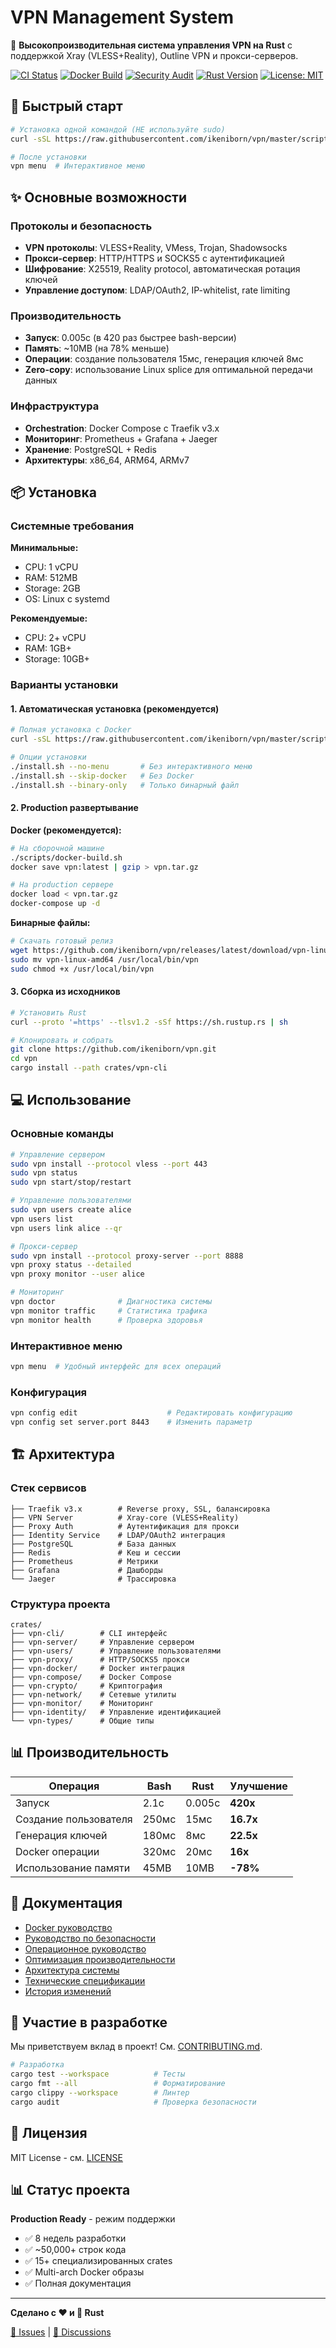 # VPN Management System

🦀 **Высокопроизводительная система управления VPN на Rust** с поддержкой Xray (VLESS+Reality), Outline VPN и прокси-серверов.

[![CI Status](https://github.com/ikeniborn/vpn/workflows/CI/badge.svg)](https://github.com/ikeniborn/vpn/actions)
[![Docker Build](https://github.com/ikeniborn/vpn/workflows/Docker%20Build%20and%20Publish/badge.svg)](https://github.com/ikeniborn/vpn/actions)
[![Security Audit](https://github.com/ikeniborn/vpn/workflows/Security%20Audit/badge.svg)](https://github.com/ikeniborn/vpn/actions)
[![Rust Version](https://img.shields.io/badge/rust-1.75+-blue.svg)](https://www.rust-lang.org)
[![License: MIT](https://img.shields.io/badge/License-MIT-yellow.svg)](LICENSE)

## 🚀 Быстрый старт

```bash
# Установка одной командой (НЕ используйте sudo)
curl -sSL https://raw.githubusercontent.com/ikeniborn/vpn/master/scripts/install.sh | bash

# После установки
vpn menu  # Интерактивное меню
```

## ✨ Основные возможности

### Протоколы и безопасность
- **VPN протоколы**: VLESS+Reality, VMess, Trojan, Shadowsocks
- **Прокси-сервер**: HTTP/HTTPS и SOCKS5 с аутентификацией
- **Шифрование**: X25519, Reality protocol, автоматическая ротация ключей
- **Управление доступом**: LDAP/OAuth2, IP-whitelist, rate limiting

### Производительность
- **Запуск**: 0.005с (в 420 раз быстрее bash-версии)
- **Память**: ~10MB (на 78% меньше)
- **Операции**: создание пользователя 15мс, генерация ключей 8мс
- **Zero-copy**: использование Linux splice для оптимальной передачи данных

### Инфраструктура
- **Orchestration**: Docker Compose с Traefik v3.x
- **Мониторинг**: Prometheus + Grafana + Jaeger
- **Хранение**: PostgreSQL + Redis
- **Архитектуры**: x86_64, ARM64, ARMv7

## 📦 Установка

### Системные требования

**Минимальные:**
- CPU: 1 vCPU
- RAM: 512MB
- Storage: 2GB
- OS: Linux с systemd

**Рекомендуемые:**
- CPU: 2+ vCPU
- RAM: 1GB+
- Storage: 10GB+

### Варианты установки

#### 1. Автоматическая установка (рекомендуется)

```bash
# Полная установка с Docker
curl -sSL https://raw.githubusercontent.com/ikeniborn/vpn/master/scripts/install.sh | bash

# Опции установки
./install.sh --no-menu       # Без интерактивного меню
./install.sh --skip-docker   # Без Docker
./install.sh --binary-only   # Только бинарный файл
```

#### 2. Production развертывание

**Docker (рекомендуется):**
```bash
# На сборочной машине
./scripts/docker-build.sh
docker save vpn:latest | gzip > vpn.tar.gz

# На production сервере
docker load < vpn.tar.gz
docker-compose up -d
```

**Бинарные файлы:**
```bash
# Скачать готовый релиз
wget https://github.com/ikeniborn/vpn/releases/latest/download/vpn-linux-amd64
sudo mv vpn-linux-amd64 /usr/local/bin/vpn
sudo chmod +x /usr/local/bin/vpn
```

#### 3. Сборка из исходников

```bash
# Установить Rust
curl --proto '=https' --tlsv1.2 -sSf https://sh.rustup.rs | sh

# Клонировать и собрать
git clone https://github.com/ikeniborn/vpn.git
cd vpn
cargo install --path crates/vpn-cli
```

## 💻 Использование

### Основные команды

```bash
# Управление сервером
sudo vpn install --protocol vless --port 443
sudo vpn status
sudo vpn start/stop/restart

# Управление пользователями
sudo vpn users create alice
vpn users list
vpn users link alice --qr

# Прокси-сервер
sudo vpn install --protocol proxy-server --port 8888
vpn proxy status --detailed
vpn proxy monitor --user alice

# Мониторинг
vpn doctor              # Диагностика системы
vpn monitor traffic     # Статистика трафика
vpn monitor health      # Проверка здоровья
```

### Интерактивное меню

```bash
vpn menu  # Удобный интерфейс для всех операций
```

### Конфигурация

```bash
vpn config edit                    # Редактировать конфигурацию
vpn config set server.port 8443    # Изменить параметр
```

## 🏗️ Архитектура

### Стек сервисов

```
├── Traefik v3.x        # Reverse proxy, SSL, балансировка
├── VPN Server          # Xray-core (VLESS+Reality)
├── Proxy Auth          # Аутентификация для прокси
├── Identity Service    # LDAP/OAuth2 интеграция
├── PostgreSQL          # База данных
├── Redis               # Кеш и сессии
├── Prometheus          # Метрики
├── Grafana             # Дашборды
└── Jaeger              # Трассировка
```

### Структура проекта

```
crates/
├── vpn-cli/        # CLI интерфейс
├── vpn-server/     # Управление сервером
├── vpn-users/      # Управление пользователями
├── vpn-proxy/      # HTTP/SOCKS5 прокси
├── vpn-docker/     # Docker интеграция
├── vpn-compose/    # Docker Compose
├── vpn-crypto/     # Криптография
├── vpn-network/    # Сетевые утилиты
├── vpn-monitor/    # Мониторинг
├── vpn-identity/   # Управление идентификацией
└── vpn-types/      # Общие типы
```

## 📊 Производительность

| Операция | Bash | Rust | Улучшение |
|----------|------|------|-----------|
| Запуск | 2.1с | 0.005с | **420x** |
| Создание пользователя | 250мс | 15мс | **16.7x** |
| Генерация ключей | 180мс | 8мс | **22.5x** |
| Docker операции | 320мс | 20мс | **16x** |
| Использование памяти | 45MB | 10MB | **-78%** |

## 📖 Документация

- [Docker руководство](docs/guides/DOCKER.md)
- [Руководство по безопасности](docs/guides/SECURITY.md)
- [Операционное руководство](docs/guides/OPERATIONS.md)
- [Оптимизация производительности](docs/guides/PERFORMANCE.md)
- [Архитектура системы](docs/architecture/)
- [Технические спецификации](docs/specs/)
- [История изменений](docs/CHANGELOG.md)

## 🤝 Участие в разработке

Мы приветствуем вклад в проект! См. [CONTRIBUTING.md](CONTRIBUTING.md).

```bash
# Разработка
cargo test --workspace          # Тесты
cargo fmt --all                 # Форматирование
cargo clippy --workspace        # Линтер
cargo audit                     # Проверка безопасности
```

## 📄 Лицензия

MIT License - см. [LICENSE](LICENSE)

## 📊 Статус проекта

**Production Ready** - режим поддержки

- ✅ 8 недель разработки
- ✅ ~50,000+ строк кода
- ✅ 15+ специализированных crates
- ✅ Multi-arch Docker образы
- ✅ Полная документация

---

**Сделано с ❤️ и 🦀 Rust**

[🐛 Issues](https://github.com/ikeniborn/vpn/issues) | [💬 Discussions](https://github.com/ikeniborn/vpn/discussions)